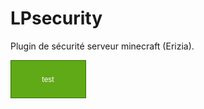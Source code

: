 # LPsecurity
Plugin de sécurité serveur minecraft (Erizia).

![Diagramme de Class](doc/DiagClass-LPsecurity.drawio.png)